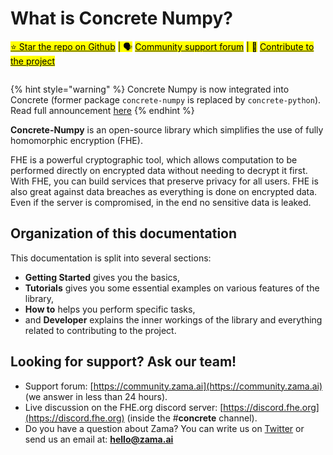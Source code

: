 # What is Concrete Numpy?

[<mark style="background-color:yellow;">⭐️ Star the repo on Github</mark>](https://github.com/zama-ai/concrete-numpy) <mark style="background-color:yellow;">| 🗣</mark> [<mark style="background-color:yellow;">Community support forum</mark>](https://community.zama.ai/c/concrete-numpy) <mark style="background-color:yellow;">| 📁</mark> [<mark style="background-color:yellow;">Contribute to the project</mark>](dev/contributing.md)

<figure><img src="_static/zama_home_docs.png" alt=""><figcaption></figcaption></figure>

{% hint style="warning" %}
Concrete Numpy is now integrated into Concrete (former package `concrete-numpy` is replaced by `concrete-python`). Read full announcement [here](https://www.zama.ai/post/announcing-concrete-v1-0-0)
{% endhint %}

**Concrete-Numpy** is an open-source library which simplifies the use of fully homomorphic encryption (FHE).

FHE is a powerful cryptographic tool, which allows computation to be performed directly on encrypted data without needing to decrypt it first. With FHE, you can build services that preserve privacy for all users. FHE is also great against data breaches as everything is done on encrypted data. Even if the server is compromised, in the end no sensitive data is leaked.

## Organization of this documentation

This documentation is split into several sections:

* **Getting Started** gives you the basics,
* **Tutorials** gives you some essential examples on various features of the library,
* **How to** helps you perform specific tasks,
* and **Developer** explains the inner workings of the library and everything related to contributing to the project.

## Looking for support? Ask our team!

* Support forum: [https://community.zama.ai](https://community.zama.ai) (we answer in less than 24 hours).
* Live discussion on the FHE.org discord server: [https://discord.fhe.org](https://discord.fhe.org) (inside the #**concrete** channel).
* Do you have a question about Zama? You can write us on [Twitter](https://twitter.com/zama\_fhe) or send us an email at: **hello@zama.ai**

